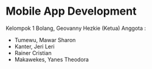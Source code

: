 # Mobile App Development
Kelompok 1
Bolang, Geovanny Hezkie (Ketua)
Anggota :
- Tumewu, Mawar Sharon
- Kanter, Jeri Leri
- Rainer Cristian
- Makawekes, Yanes Theodora

